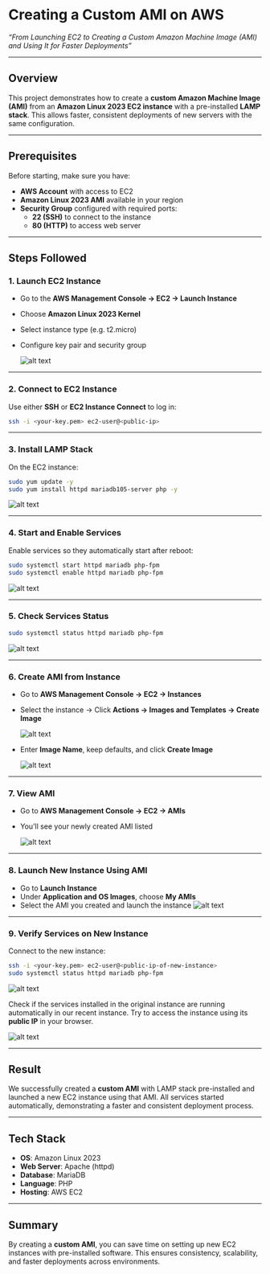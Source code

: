 # Creating a Custom AMI on AWS  
*“From Launching EC2 to Creating a Custom Amazon Machine Image (AMI) and Using It for Faster Deployments”*

---

## Overview  
This project demonstrates how to create a **custom Amazon Machine Image (AMI)** from an **Amazon Linux 2023 EC2 instance** with a pre-installed **LAMP stack**. This allows faster, consistent deployments of new servers with the same configuration.

---

## Prerequisites  

Before starting, make sure you have:  
- **AWS Account** with access to EC2  
- **Amazon Linux 2023 AMI** available in your region  
- **Security Group** configured with required ports:  
  - **22 (SSH)** to connect to the instance  
  - **80 (HTTP)** to access web server  

---

## Steps Followed  

### 1. Launch EC2 Instance  

- Go to the **AWS Management Console → EC2 → Launch Instance**  
- Choose **Amazon Linux 2023 Kernel**  
- Select instance type (e.g. t2.micro)  
- Configure key pair and security group  

    ![alt text](image-1.png)

---

### 2. Connect to EC2 Instance  

Use either **SSH** or **EC2 Instance Connect** to log in:  

```bash
ssh -i <your-key.pem> ec2-user@<public-ip>
````

---

### 3. Install LAMP Stack

On the EC2 instance:

```bash
sudo yum update -y
sudo yum install httpd mariadb105-server php -y
```

![alt text](image-2.png)

---

### 4. Start and Enable Services

Enable services so they automatically start after reboot:

```bash
sudo systemctl start httpd mariadb php-fpm
sudo systemctl enable httpd mariadb php-fpm
```

![alt text](image-3.png)

---

### 5. Check Services Status

```bash
sudo systemctl status httpd mariadb php-fpm
```

![alt text](image-4.png)

---

### 6. Create AMI from Instance

* Go to **AWS Management Console → EC2 → Instances**
* Select the instance → Click **Actions → Images and Templates → Create Image**

    ![alt text](image-5.png)

* Enter **Image Name**, keep defaults, and click **Create Image**


    ![alt text](image-6.png)

---

### 7. View AMI

* Go to **AWS Management Console → EC2 → AMIs**
* You’ll see your newly created AMI listed

    ![alt text](image-7.png)

---

### 8. Launch New Instance Using AMI

* Go to **Launch Instance**
* Under **Application and OS Images**, choose **My AMIs**
* Select the AMI you created and launch the instance
     ![alt text](image-8.png)
---

### 9. Verify Services on New Instance

Connect to the new instance:

```bash
ssh -i <your-key.pem> ec2-user@<public-ip-of-new-instance>
sudo systemctl status httpd mariadb php-fpm
```
![alt text](image-9.png)

Check if the services installed in the original instance are running automatically in our recent instance.
Try to access the instance using its **public IP** in your browser.

![alt text](image-10.png)

---

## Result

We successfully created a **custom AMI** with LAMP stack pre-installed and launched a new EC2 instance using that AMI. All services started automatically, demonstrating a faster and consistent deployment process.

---

## Tech Stack

* **OS**: Amazon Linux 2023
* **Web Server**: Apache (httpd)
* **Database**: MariaDB
* **Language**: PHP
* **Hosting**: AWS EC2

---

## Summary

By creating a **custom AMI**, you can save time on setting up new EC2 instances with pre-installed software. This ensures consistency, scalability, and faster deployments across environments.



